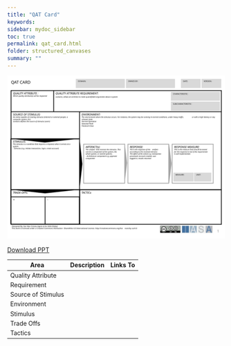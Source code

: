 ```yaml
---
title: "QAT Card"
keywords: 
sidebar: mydoc_sidebar
toc: true
permalink: qat_card.html
folder: structured_canvases
summary: ""
---
```


![image001](media/qat_card001.svg)

[Download PPT](media/ppt/qat_card.ppt)

| Area | Description | Links To |
| --- | --- | --- |
| Quality Attribute |   |   |
| Requirement |   |   |
| Source of Stimulus |   |   |
| Environment |   |   |
| Stimulus |   |   |
| Trade Offs |   |   |
| Tactics |   |   |